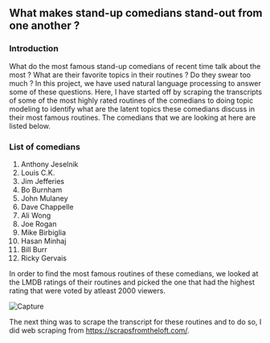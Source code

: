 ## What makes stand-up comedians stand-out from one another ?

### Introduction

What do the most famous stand-up comedians of recent time talk about the most ? What are their favorite topics in their routines ? Do they swear too much ?
In this project, we have used natural language processing to answer some of these questions. Here, I have started off by scraping the transcripts of some of the most highly rated routines of the comedians to doing topic modeling to identify what are the latent topics these comedians discuss in their most famous routines. The comedians that we are looking at here are listed below.

### List of comedians

1. Anthony Jeselnik	
2. Louis C.K.	
3. Jim Jefferies	
4. Bo Burnham	
5. John Mulaney	
6. Dave Chappelle	
7. Ali Wong	
8. Joe Rogan	
9. Mike Birbiglia	
10. Hasan Minhaj	
11. Bill Burr	
12. Ricky Gervais	

In order to find the most famous routines of these comedians, we looked at the LMDB ratings of their routines and picked the one that had the highest rating that were voted by atleast 2000 viewers.

![Capture](https://user-images.githubusercontent.com/54930611/74466989-e5a5e100-4e5d-11ea-8574-e7bb4f9a0235.PNG)

The next thing was to scrape the transcript for these routines and to do so, I did web scraping from https://scrapsfromtheloft.com/. 
